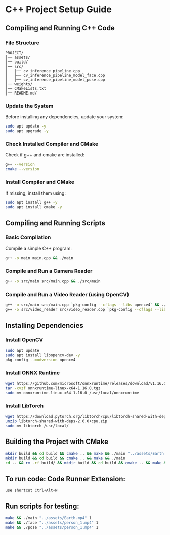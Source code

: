 # C++ Project Setup Guide

## **Compiling and Running C++ Code**

### **File Structure**
```plaintext
PROJECT/
│── assets/
│── build/
│── src/
│   ├── cv_inference_pipeline.cpp
│   ├── cv_inference_pipeline_model_face.cpp
│   ├── cv_inference_pipeline_model_pose.cpp
│── weights/
│── CMakeLists.txt
│── README.md/
```

### Update the System
Before installing any dependencies, update your system:

```bash
sudo apt update -y
sudo apt upgrade -y
```

### Check Installed Compiler and CMake
Check if g++ and cmake are installed:

```bash
g++ --version
cmake --version
```

### Install Compiler and CMake
If missing, install them using:

```bash
sudo apt install g++ -y
sudo apt install cmake -y
```

## **Compiling and Running Scripts**

### Basic Compilation
Compile a simple C++ program:

```bash
g++ -o main main.cpp && ./main
```

### Compile and Run a Camera Reader

```bash
g++ -o src/main src/main.cpp && ./src/main
```

### Compile and Run a Video Reader (using OpenCV)

```bash
g++ -o src/main src/main.cpp `pkg-config --cflags --libs opencv4` && ./src/main
g++ -o src/video_reader src/video_reader.cpp `pkg-config --cflags --libs opencv4` && ./src/video_reader
```

## **Installing Dependencies**

### Install OpenCV

```bash
sudo apt update
sudo apt install libopencv-dev -y
pkg-config --modversion opencv4
```

### Install ONNX Runtime

```bash
wget https://github.com/microsoft/onnxruntime/releases/download/v1.16.0/onnxruntime-linux-x64-1.16.0.tgz
tar -xvzf onnxruntime-linux-x64-1.16.0.tgz
sudo mv onnxruntime-linux-x64-1.16.0 /usr/local/onnxruntime
```

### Install LibTorch

```bash
wget https://download.pytorch.org/libtorch/cpu/libtorch-shared-with-deps-2.6.0+cpu.zip
unzip libtorch-shared-with-deps-2.6.0+cpu.zip
sudo mv libtorch /usr/local/
```

## **Building the Project with CMake**

```bash
mkdir build && cd build && cmake .. && make && ./main "../assets/Earth.mp4" 1 -1 -1 -1
mkdir build && cd build && cmake .. && make && ./main
cd .. && rm -rf build/ && mkdir build && cd build && cmake .. && make && ./main
```

## To run code: Code Runner Extension:
```bash
use shortcut Ctrl+Alt+N
```

## Run scripts for testing:
```bash
make && ./main "../assets/Earth.mp4" 1
make && ./face "../assets/person_1.mp4" 1
make && ./pose "../assets/person_1.mp4" 1
```
